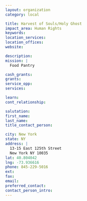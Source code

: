 ```yaml
---
layout: organization
category: local

title: Harvest of Souls/Holy Ghost
impact_area: Human Rights
keywords: 
location_services: 
location_offices: 
website: 

description: 
mission: |
  Food Pantry

cash_grants: 
grants: 
service_opp: 
services: 

learn: 
cont_relationship: 

salutation: 
first_name: 
last_name: 
title_contact_person: 

city: New York
state: NY
address: |
  13-15 East 125th Street  
  New York NY 10035
lat: 40.804042
lng: -73.936616
phone: 845-229-5016
ext: 
fax: 
email: 
preferred_contact: 
contact_person_intro: 
---
```

